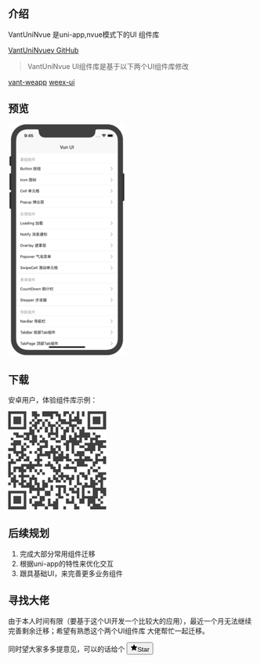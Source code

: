 
## 介绍

VantUniNvue 是uni-app,nvue模式下的UI 组件库 

[VantUniNvuev GitHub](https://github.com/wasdokij/vant-uni-nvue)
> VantUniNvue UI组件库是基于以下两个UI组件库修改

[vant-weapp](https://github.com/youzan/vant-weapp) 
[weex-ui](https://github.com/alibaba/weex-ui) 

## 预览

<img src="/unpackage/gif/VUN.png?raw=true" width="240"/>

## 下载
安卓用户，体验组件库示例：

<img src="/unpackage/gif/code.png?raw=true" width="200"/>

## 后续规划
1. 完成大部分常用组件迁移
2. 根据uni-app的特性来优化交互
3. 跟具基础UI，来完善更多业务组件

## 寻找大佬
由于本人时间有限（要基于这个UI开发一个比较大的应用），最近一个月无法继续完善剩余迁移；希望有熟悉这个两个UI组件库 大佬帮忙一起迁移。

同时望大家多多提意见，可以的话给个 <button type="submit" class="btn btn-sm btn-with-count js-toggler-target" aria-label="Unstar this repository" title="Star wasdokij/vant-uni-nvue" data-hydro-click="{&quot;event_type&quot;:&quot;repository.click&quot;,&quot;payload&quot;:{&quot;target&quot;:&quot;STAR_BUTTON&quot;,&quot;repository_id&quot;:213616553,&quot;client_id&quot;:&quot;236628787.1571021987&quot;,&quot;originating_request_id&quot;:&quot;058C:4D3E:B0D0B9:FC180F:5DB05CF9&quot;,&quot;originating_url&quot;:&quot;https://github.com/wasdokij/vant-uni-nvue&quot;,&quot;referrer&quot;:&quot;https://github.com/wasdokij/vant-uni-nvue&quot;,&quot;user_id&quot;:19262346}}" data-hydro-click-hmac="78967cb90bf63e2789b24e953c018b45740107e6029ed6d4c71e2fd00d8c9d7e" data-ga-click="Repository, click star button, action:files#disambiguate; text:Star">        <svg class="octicon octicon-star v-align-text-bottom" viewBox="0 0 14 16" version="1.1" width="14" height="16" aria-hidden="true"><path fill-rule="evenodd" d="M14 6l-4.9-.64L7 1 4.9 5.36 0 6l3.6 3.26L2.67 14 7 11.67 11.33 14l-.93-4.74L14 6z"></path></svg>Star</button>